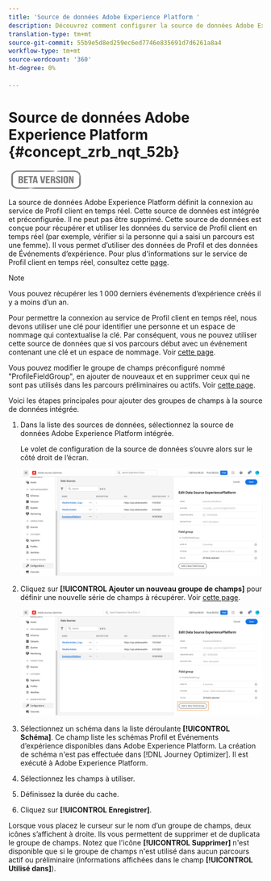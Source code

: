 ```yaml
---
title: 'Source de données Adobe Experience Platform '
description: Découvrez comment configurer la source de données Adobe Experience Platform
translation-type: tm+mt
source-git-commit: 55b9e5d8ed259ec6ed7746e835691d7d6261a8a4
workflow-type: tm+mt
source-wordcount: '360'
ht-degree: 0%

---
```


# Source de données Adobe Experience Platform {#concept_zrb_nqt_52b}

![](../assets/do-not-localize/badge.png)

La source de données Adobe Experience Platform définit la connexion au service de Profil client en temps réel. Cette source de données est intégrée et préconfigurée. Il ne peut pas être supprimé. Cette source de données est conçue pour récupérer et utiliser les données du service de Profil client en temps réel (par exemple, vérifier si la personne qui a saisi un parcours est une femme). Il vous permet d’utiliser des données de Profil et des données de Événements d’expérience. Pour plus d&#39;informations sur le service de Profil client en temps réel, consultez cette [page](https://experienceleague.adobe.com/docs/experience-platform/profile/home.html).

>[!NOTE]
>
>Vous pouvez récupérer les 1 000 derniers événements d’expérience créés il y a moins d’un an.

Pour permettre la connexion au service de Profil client en temps réel, nous devons utiliser une clé pour identifier une personne et un espace de nommage qui contextualise la clé. Par conséquent, vous ne pouvez utiliser cette source de données que si vos parcours début avec un événement contenant une clé et un espace de nommage. Voir [cette page](../building-journeys/journey.md).

Vous pouvez modifier le groupe de champs préconfiguré nommé &quot;ProfileFieldGroup&quot;, en ajouter de nouveaux et en supprimer ceux qui ne sont pas utilisés dans les parcours préliminaires ou actifs. Voir [cette page](../datasource/configure-data-sources.md#define-field-groups).

Voici les étapes principales pour ajouter des groupes de champs à la source de données intégrée.

1. Dans la liste des sources de données, sélectionnez la source de données Adobe Experience Platform intégrée.

   Le volet de configuration de la source de données s’ouvre alors sur le côté droit de l’écran.

   ![](../assets/journey23.png)

1. Cliquez sur **[!UICONTROL Ajouter un nouveau groupe de champs]** pour définir une nouvelle série de champs à récupérer. Voir [cette page](../datasource/configure-data-sources.md#define-field-groups).

   ![](../assets/journey24.png)

1. Sélectionnez un schéma dans la liste déroulante **[!UICONTROL Schéma]**. Ce champ liste les schémas Profil et Événements d’expérience disponibles dans Adobe Experience Platform. La création de schéma n&#39;est pas effectuée dans [!DNL Journey Optimizer]. Il est exécuté à Adobe Experience Platform.
1. Sélectionnez les champs à utiliser.
1. Définissez la durée du cache.
1. Cliquez sur **[!UICONTROL Enregistrer]**.

Lorsque vous placez le curseur sur le nom d’un groupe de champs, deux icônes s’affichent à droite. Ils vous permettent de supprimer et de duplicata le groupe de champs. Notez que l&#39;icône **[!UICONTROL Supprimer]** n&#39;est disponible que si le groupe de champs n&#39;est utilisé dans aucun parcours actif ou préliminaire (informations affichées dans le champ **[!UICONTROL Utilisé dans]**).
